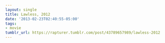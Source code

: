 ```yaml
---
layout: single
title: Lawless, 2012
date: '2013-02-23T02:40:55-05:00'
tags:
- movie
tumblr_url: https://rapturer.tumblr.com/post/43789657989/lawless-2012
---
```

